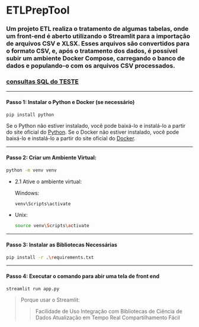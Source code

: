 # ETLPrepTool

 ### Um projeto ETL realiza o tratamento de algumas tabelas, onde um front-end é aberto utilizando o Streamlit para a importação de arquivos CSV e XLSX. Esses arquivos são convertidos para o formato CSV, e, após o tratamento dos dados, é possível subir um ambiente Docker Compose, carregando o banco de dados e populando-o com os arquivos CSV processados.

### [consultas SQL do TESTE](QUERY.md)
___

#### Passo 1: Instalar o Python e Docker (se necessário)

```bash
pip install python
```

Se o Python não estiver instalado, você pode baixá-lo e instalá-lo a partir do site oficial do [Python](https://www.python.org/downloads/).
Se o Docker não estiver instalado, você pode baixá-lo e instalá-lo a partir do site oficial do [Docker](https://www.docker.com/products/docker-desktop/).
___


#### Passo 2: Criar um Ambiente Virtual:

```bash
python -m venv venv
```

  - 2.1 Ative o ambiente virtual:

    Windows:

    ```bash
    venv\Scripts\activate
    ```

  - Unix:

    ```bash
    source venv\Scripts\activate
    ```
  ___


#### Passo 3: Instalar as Bibliotecas Necessárias

```bash
pip install -r .\requirements.txt
```
___

#### Passo 4: Executar o comando para abir uma tela de front end

```bash
streamlit run app.py
```

>Porque usar o Streamlit:
>>Facilidade de Uso
>>Integração com Bibliotecas de Ciência de Dados
>>Atualização em Tempo Real
>>Compartilhamento Fácil

